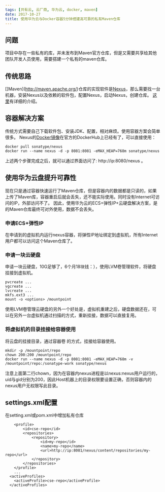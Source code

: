 ```yaml
---
tags: [共有云, 云厂商, 华为云, docker, maven]
date: 2017-10-27
title: 使用华为云与Docker容器5分钟搭建高可靠的私有Maven仓库
---
```



## 问题
项目中存在一些私有的库，并未发布到Maven官方仓库，但是又需要共享给其他团队开发人员使用，需要搭建一个私有的maven仓库。

## 传统思路
[]Maven](http://maven.apache.org/)仓库的实现软件是[Nexus](http://www.sonatype.org/nexus/)，那么需要找一台机器，安装Nexus以及依赖的软件包，配置Nexus，启动Nexus，创建仓库。
[这里](http://www.jianshu.com/p/9740778b154f)有详细的介绍。
## 容器解决方案
传统方式需要自己下载软件包、安装JDK、配置，相对麻烦。使用容器方案会简单很多。
Nexus的[Docker镜像](https://hub.docker.com/r/sonatype/nexus)在官方的DockerHub上已经有了，可以直接使用：
```
docker pull sonatype/nexus
docker run --name nexus -d -p 8081:8081 -eMAX_HEAP=768m sonatype/nexus
```
上述两个步骤完成之后，就可以通过界面访问了: http://ip:8080/nexus 。
## 使用华为云盘提升可靠性
现在只是通过容器快速运行了Maven仓库，但是容器内的数据都是只读的，如果上传了Maven库，容器重启后就会丢失，还不能实际使用。同时没有Internet可访问的IP，外部访问不了。
因此，使用华为云的ECS+弹性IP+云硬盘解决方案，是的Maven仓库最终可对外使用，数据不会丢失。
### 申请ECS+弹性IP
在申请到的虚拟机内运行nexus容器，将弹性IP地址绑定到虚拟机，所有Internet用户都可以访问这个Maven仓库了。
### 申请一块云硬盘
申请一块云硬盘，10G足够了，6个月18块钱：），使用LVM卷管理软件，将硬盘挂接到虚拟机。
```
pvcreate ...
vgcreate ...
lvcreate ...
mkfs.ext3 ...
mount -o <options> /mountpoint
```
使用LVM卷管理云硬盘的另外一个好处是，虚拟机重建之后，硬盘数据还在，可以在另外一台虚拟机通过扫描的方式，重新挂接，数据可以直接复用。
### 将虚拟机的目录挂接给容器使用
将云盘的挂接目录，通过容器卷 的方式，挂接给容器使用。
```
mkdir -p /mountpoint/repo
chown 200:200 /mountpoint/repo
docker run --name nexus -d -p 8081:8081 -eMAX_HEAP=768m -v /mountpoint/repo:/sonatype-work sonatype/nexus
```
注意上面第二行chown，因为在容器内nexus进程是以nexus:nexus用户运行的，uid与gid分别为200，因此Host机器上的目录权限要设置正确，否则容器内的nexus用户无权限写此目录。
## settings.xml配置
在setting.xml或pom.xml中增加私有仓库
```
	<profile>
		<id>cse-repo</id>
		<repositories>
			<repository>
				<id>my-repo</id>
				<name>my-repo</name>
				<url>http://ip:8081/nexus/content/repositories/my-repo</url>
			</repository>
		</repositories>
	</profile>
	...
  <activeProfiles>
	<activeProfile>cse-repo</activeProfile>
  </activeProfiles>	
```
